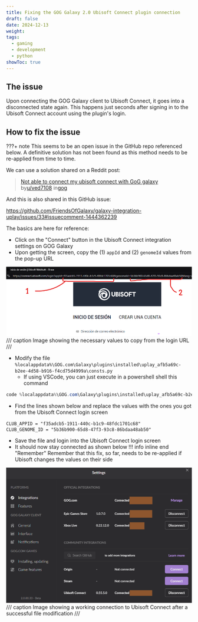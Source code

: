 ```yaml
---
title: Fixing the GOG Galaxy 2.0 Ubisoft Connect plugin connection
draft: false
date: 2024-12-13
weight: 
tags:
  - gaming
  - development
  - python
showToc: true
---
```

## The issue

Upon connecting the GOG Galaxy client to Ubisoft Connect, it goes into a disconnected state again. This happens just seconds after signing in to the Ubisoft Connect account using the plugin's login. <!-- more -->

## How to fix the issue

???+ note
	This seems to be an open issue in the GitHub repo referenced below. A definitive solution has not been found as this method needs to be re-applied from time to time.

We can use a solution shared on a Reddit post:

> [Not able to connect my ubisoft connect with GoG galaxy](https://www.reddit.com/r/gog/comments/pjsdph/comment/htsh140/?utm_source=share&utm_medium=web3x&utm_name=web3xcss&utm_term=1&utm_content=share_button)  
> by[u/ved7108](https://www.reddit.com/user/ved7108/) in[gog](https://www.reddit.com/r/gog/)

And this is also shared in this GitHub issue:

https://github.com/FriendsOfGalaxy/galaxy-integration-uplay/issues/33#issuecomment-1444362239

The basics are here for reference:

- Click on the "Connect" button in the Ubisoft Connect integration settings on GOG Galaxy
- Upon getting the screen, copy the (1) `appId` and (2) `genomeId` values from the pop-up URL

![Ubisoft login screen](images/-ubisoft-connect-login.png)
/// caption
Image showing the necessary values to copy from the login URL
///

- Modify the file `%localappdata%\GOG.com\Galaxy\plugins\installed\uplay_afb5a69c-b2ee-4d58-b916-f4cd75d4999a\consts.py`
	- If using VSCode, you can just execute in a powershell shell this command

``` powershell
code %localappdata%\GOG.com\Galaxy\plugins\installed\uplay_afb5a69c-b2ee-4d58-b916-f4cd75d4999a\consts.py
```

- Find the lines shown below and replace the values with the ones you got from the Ubisoft Connect login screen

```
CLUB_APPID = "f35adcb5-1911-440c-b1c9-48fdc1701c68"
CLUB_GENOME_ID = "5b36b900-65d8-47f3-93c8-86bdaa48ab50"
```

- Save the file and login into the Ubisoft Connect login screen
- It should now stay connected as shown below
!!! info inline end "Remember"
	Remember that this fix, so far, needs to be re-applied if Ubisoft changes the values on their side

![GOG Galaxy Integration Settings](images/-gog-galaxy-integrations-settings.png)
/// caption
Image showing a working connection to Ubisoft Connect after a successful file modification
///
